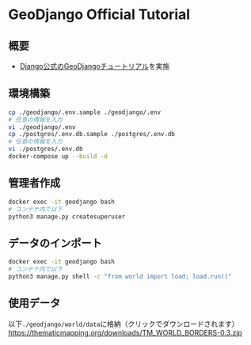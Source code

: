 # GeoDjango Official Tutorial

## 概要
- [Django公式のGeoDjangoチュートリアル](https://docs.djangoproject.com/ja/3.2/ref/contrib/gis/tutorial/)を実施<br>

## 環境構築
```sh
cp ./geodjango/.env.sample ./geodjango/.env
# 任意の情報を入力
vi ./geodjango/.env
cp ./postgres/.env.db.sample ./postgres/.env.db
# 任意の情報を入力
vi ./postgres/.env.db
docker-compose up --build -d
```

## 管理者作成
```sh
docker exec -it geodjango bash
# コンテナ内で以下
python3 manage.py createsuperuser
```

## データのインポート
```sh
docker exec -it geodjango bash
# コンテナ内で以下
python3 manage.py shell -c "from world import load; load.run()"
```

## 使用データ
以下`./geodjango/world/data`に格納（クリックでダウンロードされます）<br>
https://thematicmapping.org/downloads/TM_WORLD_BORDERS-0.3.zip
